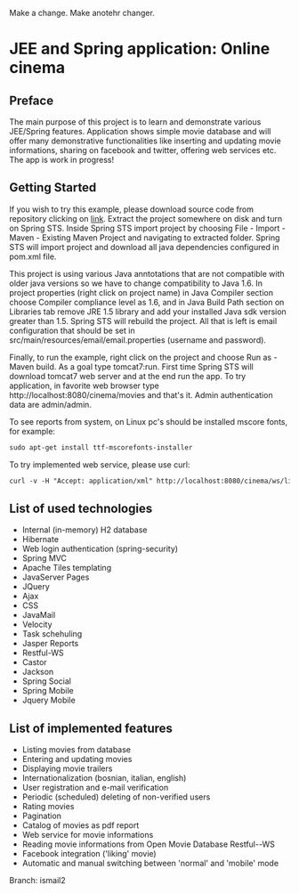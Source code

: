 Make a change.
Make anotehr changer.
# JEE and Spring application: Online cinema
## Preface
The main purpose of this project is to learn and demonstrate various JEE/Spring features. Application shows simple movie database and will offer many demonstrative functionalities like inserting and updating movie informations, 
sharing on facebook and twitter, offering web services etc. The app is work in progress!

## Getting Started


If you wish to try this example, please download source code from repository clicking on [link](https://github.com/almirpehratovic/cinema/archive/master.zip). Extract the project somewhere on disk and turn on Spring STS. 
Inside Spring STS import project by choosing File - Import - Maven - Existing Maven Project and navigating to extracted folder. Spring STS will import project and download all java dependencies configured in pom.xml file.

This project is using various Java anntotations that are not compatible with older java versions so we have to change compatibility to Java 1.6. In project properties (right click on project name) in Java Compiler section choose 
Compiler compliance level as 1.6, and in Java Build Path section on Libraries tab remove JRE 1.5 library and add your installed Java sdk version greater than 1.5. Spring STS will rebuild the project. All that is left is email 
configuration that should be set in src/main/resources/email/email.properties (username and password).

Finally, to run the example, right click on the project and choose Run as - Maven build. As a goal type tomcat7:run. First time Spring STS will download tomcat7 web server and at the end run the app. To try application, in favorite 
web browser type http://localhost:8080/cinema/movies and that's it. Admin authentication data are admin/admin.

To see reports from system, on Linux pc's should be installed mscore fonts, for example:

```html
sudo apt-get install ttf-mscorefonts-installer
```

To try implemented web service, please use curl:

```html
curl -v -H "Accept: application/xml" http://localhost:8080/cinema/ws/list
```

## List of used technologies

* Internal (in-memory) H2 database
* Hibernate
* Web login authentication (spring-security)
* Spring MVC
* Apache Tiles templating
* JavaServer Pages
* JQuery
* Ajax
* CSS
* JavaMail
* Velocity
* Task schehuling
* Jasper Reports
* Restful-WS
* Castor
* Jackson
* Spring Social
* Spring Mobile
* Jquery Mobile

## List of implemented features

* Listing movies from database
* Entering and updating movies
* Displaying movie trailers
* Internationalization (bosnian, italian, english)
* User registration and e-mail verification
* Periodic (scheduled) deleting of non-verified users
* Rating movies
* Pagination
* Catalog of movies as pdf report
* Web service for movie informations
* Reading movie informations from Open Movie Database Restful--WS
* Facebook integration ('liking' movie)
* Automatic and manual switching between 'normal' and 'mobile' mode

Branch: ismail2
